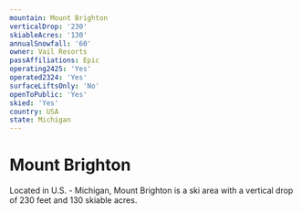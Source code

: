 ```yaml
---
mountain: Mount Brighton
verticalDrop: '230'
skiableAcres: '130'
annualSnowfall: '60'
owner: Vail Resorts
passAffiliations: Epic
operating2425: 'Yes'
operated2324: 'Yes'
surfaceLiftsOnly: 'No'
openToPublic: 'Yes'
skied: 'Yes'
country: USA
state: Michigan
---
```


# Mount Brighton

Located in U.S. - Michigan, Mount Brighton is a ski area with a vertical drop of 230 feet and 130 skiable acres.
